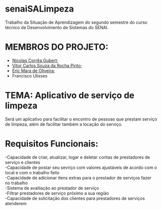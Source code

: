 # senaiSALimpeza
Trabalho da Situação de Aprendizagem do segundo semestre do curso técnico de Desenvolvimento de Sistemas do SENAI.

# MEMBROS DO PROJETO:
- [Nicolas Corrêa Gubert](https://github.com/correagubert);
- [Vitor Carlos Souza da Rocha Pinto](https://github.com/OracleThe61);
- [Eric Mara de Oliveira](https://github.com/Eric02222);
- Francisco Ulisses
  
# TEMA: Aplicativo de serviço de limpeza
Será um aplicativo para facilitar o encontro de pessoas que prestam serviço de limpeza, além de facilitar também a locação do serviço.

# Requisitos Funcionais:

-Capacidade de criar, atualizar, logar e deletar contas de prestadores de serviço e clientes  
-Capacidade de postar seu sevriço com valores ajustáveis de acordo com o local e com o trabalho feito  
-Capacidade de adicionar itens extras para o prestador de serviços fazer no trabalho  
-Sistema de availiação ao prestador de serviço  
-Filtrar prestadores de serviço próximo a sua região  
-Capacidade de solicitação dos clientes para prestadores de serviços atenderem  
